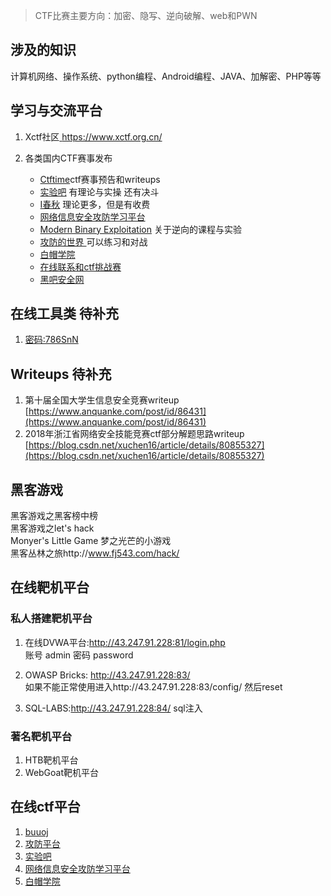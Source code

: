 >CTF比赛主要方向：加密、隐写、逆向破解、web和PWN

## 涉及的知识
计算机网络、操作系统、python编程、Android编程、JAVA、加解密、PHP等等

## 学习与交流平台
1. Xctf社区[ https://www.xctf.org.cn/ ](https://www.xctf.org.cn/)

2. 各类国内CTF赛事发布
    + [Ctftime](https://ctftime.org/ )ctf赛事预告和writeups  
    + [实验吧](www.shiyanbar.com/courses)  有理论与实操 还有决斗  
    + [ I春秋](https://www.ichunqiu.com/)   理论更多，但是有收费  
    + [网络信息安全攻防学习平台](http://hackinglab.cn/index.php)
    + [ Modern Binary Exploitation](https://github.com/RPISEC/MBE )  关于逆向的课程与实验
    + [攻防的世界 ]( https://adworld.xctf.org.cn/)  可以练习和对战
    + [白帽学院]( http://www.baimaoxueyuan.com/ )
    + [在线联系和ctf挑战赛](https://ctf.bugku.com/)
    + [黑吧安全网](http://www.myhack58.com/)
          
## 在线工具类 待补充  
1. [密码:786SnN](https://www.fageka.com/Home/Index/tiqu.html?id=H20190713102948lXAqF51670)

## Writeups  待补充
1. 第十届全国大学生信息安全竞赛writeup [https://www.anquanke.com/post/id/86431](https://www.anquanke.com/post/id/86431)
2. 2018年浙江省网络安全技能竞赛ctf部分解题思路writeup  
[https://blog.csdn.net/xuchen16/article/details/80855327](https://blog.csdn.net/xuchen16/article/details/80855327)

## 黑客游戏

黑客游戏之黑客榜中榜  
黑客游戏之let's hack  
Monyer's Little Game 梦之光芒的小游戏  
黑客丛林之旅http://www.fj543.com/hack/

## 在线靶机平台
### 私人搭建靶机平台
1. 在线DVWA平台:http://43.247.91.228:81/login.php  
账号 admin
密码 password
2. OWASP Bricks: http://43.247.91.228:83/  
如果不能正常使用进入http://43.247.91.228:83/config/ 然后reset

3. SQL-LABS:http://43.247.91.228:84/
   sql注入
   
### 著名靶机平台
1. HTB靶机平台
2. WebGoat靶机平台


## 在线ctf平台

1. [buuoj](https://buuoj.cn/)
2. [攻防平台](https://adworld.xctf.org.cn/)
3. [实验吧](http://www.shiyanbar.com)
4. [网络信息安全攻防学习平台](http://hackinglab.cn/index.php)
5. [白帽学院]( http://www.baimaoxueyuan.com/ )

```{.python .input}

```
